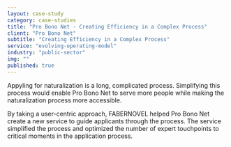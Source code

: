 ```yaml
---
layout: case-study
category: case-studies
title: "Pro Bono Net - Creating Efficiency in a Complex Process"
client: "Pro Bono Net"
subtitle: "Creating Efficiency in a Complex Process"
service: "evolving-operating-model"
industry: "public-sector"
img: ""
published: true
---
```


Appyling for naturalization is a long, complicated process. Simplifying this process would enable Pro Bono Net to serve more people while making the naturalization process more accessible. 

By taking a user-centric approach, FABERNOVEL helped Pro Bono Net create a new service to  guide applicants through the process. The service simplified the process and optimized the number of expert touchpoints to critical moments in the application process. 